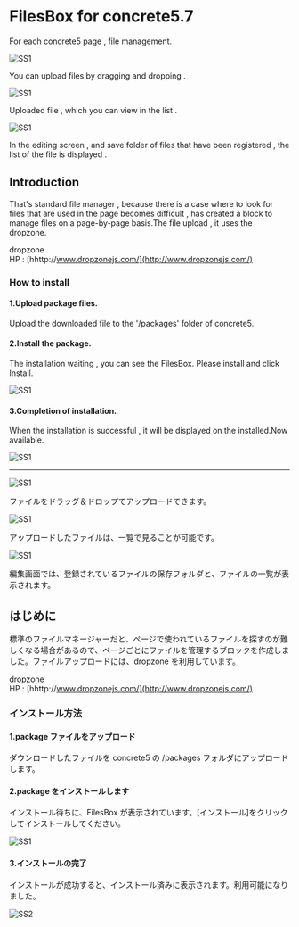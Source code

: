 # FilesBox for concrete5.7

For each concrete5 page , file management.

![SS1](docs/ss0010e.png)

You can upload files by dragging and dropping .

![SS1](docs/ss0011e.png)

Uploaded file , which you can view in the list .

![SS1](docs/ss0012e.png)

In the editing screen , and save folder of files that have been registered , the list of the file is displayed .

## Introduction

That's standard file manager , because there is a case where to look for files that are used in the page becomes difficult , has created a block to manage files on a page-by-page basis.The file upload , it uses the dropzone.

dropzone  
HP : [hhttp://www.dropzonejs.com/](http://www.dropzonejs.com/)  

### How to install

#### 1.Upload package files.

Upload the downloaded file to the '/packages' folder of concrete5.

#### 2.Install the package.

The installation waiting , you can see the FilesBox. Please install and click Install.

![SS1](docs/ss0020e.png)
#### 3.Completion of installation.

When the installation is successful , it will be displayed on the installed.Now available.

![SS1](docs/ss0030e.png)

----

![SS1](docs/ss0010e.png)

ファイルをドラッグ＆ドロップでアップロードできます。

![SS1](docs/ss0011e.png)

アップロードしたファイルは、一覧で見ることが可能です。

![SS1](docs/ss0012e.png)

編集画面では、登録されているファイルの保存フォルダと、ファイルの一覧が表示されます。

## はじめに

標準のファイルマネージャーだと、ページで使われているファイルを探すのが難しくなる場合があるので、ページごとにファイルを管理するブロックを作成しました。ファイルアップロードには、dropzone を利用しています。

dropzone  
HP : [hhttp://www.dropzonejs.com/](http://www.dropzonejs.com/)  

### インストール方法

#### 1.package ファイルをアップロード

ダウンロードしたファイルを concrete5 の /packages フォルダにアップロードします。

#### 2.package をインストールします

インストール待ちに、FilesBox が表示されています。[インストール]をクリックしてインストールしてください。

![SS1](docs/ss0020.png)

#### 3.インストールの完了

インストールが成功すると、インストール済みに表示されます。利用可能になりました。

![SS2](docs/ss0030.png)
